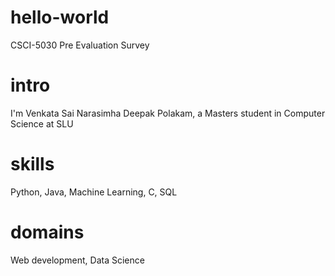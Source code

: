 # hello-world
CSCI-5030 Pre Evaluation Survey
# intro
I'm Venkata Sai Narasimha Deepak Polakam, a Masters student in Computer Science at SLU
# skills
Python, Java, Machine Learning, C, SQL
# domains
Web development, Data Science
